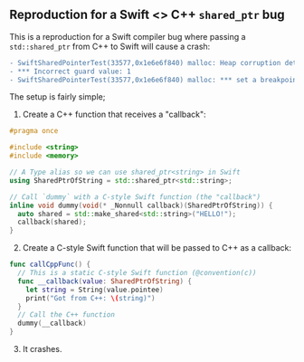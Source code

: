 ## Reproduction for a Swift <> C++ `shared_ptr` bug

This is a reproduction for a Swift compiler bug where passing a `std::shared_ptr` from C++ to Swift will cause a crash:

```diff
- SwiftSharedPointerTest(33577,0x1e6e6f840) malloc: Heap corruption detected, free list is damaged at 0x600002b91a10
- *** Incorrect guard value: 1
- SwiftSharedPointerTest(33577,0x1e6e6f840) malloc: *** set a breakpoint in malloc_error_break to debug
```

The setup is fairly simple;

1. Create a C++ function that receives a "callback":

```cpp
#pragma once

#include <string>
#include <memory>

// A Type alias so we can use shared_ptr<string> in Swift
using SharedPtrOfString = std::shared_ptr<std::string>;

// Call `dummy` with a C-style Swift function (the "callback")
inline void dummy(void(* _Nonnull callback)(SharedPtrOfString)) {
  auto shared = std::make_shared<std::string>("HELLO!");
  callback(shared);
}
```

2. Create a C-style Swift function that will be passed to C++ as a callback:

```swift
func callCppFunc() {
  // This is a static C-style Swift function (@convention(c))
  func __callback(value: SharedPtrOfString) {
    let string = String(value.pointee)
    print("Got from C++: \(string)")
  }
  // Call the C++ function
  dummy(__callback)
}
```

3. It crashes.
